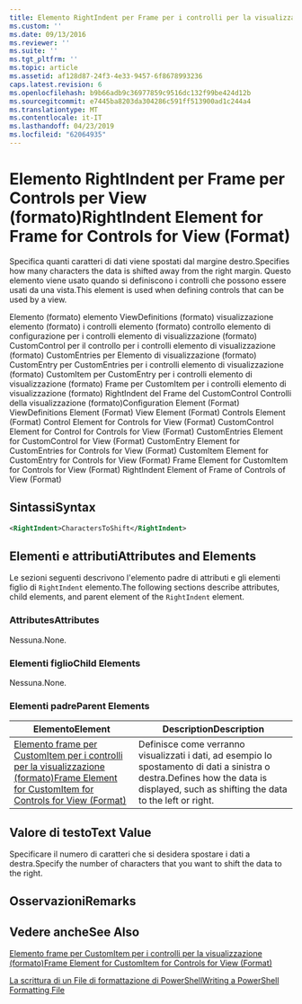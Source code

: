 ```yaml
---
title: Elemento RightIndent per Frame per i controlli per la visualizzazione (formato) | Microsoft Docs
ms.custom: ''
ms.date: 09/13/2016
ms.reviewer: ''
ms.suite: ''
ms.tgt_pltfrm: ''
ms.topic: article
ms.assetid: af128d87-24f3-4e33-9457-6f8678993236
caps.latest.revision: 6
ms.openlocfilehash: b9b66adb9c36977859c9516dc132f99be424d12b
ms.sourcegitcommit: e7445ba8203da304286c591ff513900ad1c244a4
ms.translationtype: MT
ms.contentlocale: it-IT
ms.lasthandoff: 04/23/2019
ms.locfileid: "62064935"
---
```

# <a name="rightindent-element-for-frame-for-controls-for-view-format"></a><span data-ttu-id="60f0f-102">Elemento RightIndent per Frame per Controls per View (formato)</span><span class="sxs-lookup"><span data-stu-id="60f0f-102">RightIndent Element for Frame for Controls for View (Format)</span></span>

<span data-ttu-id="60f0f-103">Specifica quanti caratteri di dati viene spostati dal margine destro.</span><span class="sxs-lookup"><span data-stu-id="60f0f-103">Specifies how many characters the data is shifted away from the right margin.</span></span> <span data-ttu-id="60f0f-104">Questo elemento viene usato quando si definiscono i controlli che possono essere usati da una vista.</span><span class="sxs-lookup"><span data-stu-id="60f0f-104">This element is used when defining controls that can be used by a view.</span></span>

<span data-ttu-id="60f0f-105">Elemento (formato) elemento ViewDefinitions (formato) visualizzazione elemento (formato) i controlli elemento (formato) controllo elemento di configurazione per i controlli elemento di visualizzazione (formato) CustomControl per il controllo per i controlli elemento di visualizzazione (formato) CustomEntries per Elemento di visualizzazione (formato) CustomEntry per CustomEntries per i controlli elemento di visualizzazione (formato) CustomItem per CustomEntry per i controlli elemento di visualizzazione (formato) Frame per CustomItem per i controlli elemento di visualizzazione (formato) RightIndent del Frame del CustomControl Controlli della visualizzazione (formato)</span><span class="sxs-lookup"><span data-stu-id="60f0f-105">Configuration Element (Format) ViewDefinitions Element (Format) View Element (Format) Controls Element (Format) Control Element for Controls for View (Format) CustomControl Element for Control for Controls for View (Format) CustomEntries Element for CustomControl for View (Format) CustomEntry Element for CustomEntries for Controls for View (Format) CustomItem Element for CustomEntry for Controls for View (Format) Frame Element for CustomItem for Controls for View (Format) RightIndent Element of Frame of Controls of View (Format)</span></span>

## <a name="syntax"></a><span data-ttu-id="60f0f-106">Sintassi</span><span class="sxs-lookup"><span data-stu-id="60f0f-106">Syntax</span></span>

```xml
<RightIndent>CharactersToShift</RightIndent>
```

## <a name="attributes-and-elements"></a><span data-ttu-id="60f0f-107">Elementi e attributi</span><span class="sxs-lookup"><span data-stu-id="60f0f-107">Attributes and Elements</span></span>

<span data-ttu-id="60f0f-108">Le sezioni seguenti descrivono l'elemento padre di attributi e gli elementi figlio di `RightIndent` elemento.</span><span class="sxs-lookup"><span data-stu-id="60f0f-108">The following sections describe attributes, child elements, and parent element of the `RightIndent` element.</span></span>

### <a name="attributes"></a><span data-ttu-id="60f0f-109">Attributes</span><span class="sxs-lookup"><span data-stu-id="60f0f-109">Attributes</span></span>

<span data-ttu-id="60f0f-110">Nessuna.</span><span class="sxs-lookup"><span data-stu-id="60f0f-110">None.</span></span>

### <a name="child-elements"></a><span data-ttu-id="60f0f-111">Elementi figlio</span><span class="sxs-lookup"><span data-stu-id="60f0f-111">Child Elements</span></span>

<span data-ttu-id="60f0f-112">Nessuna.</span><span class="sxs-lookup"><span data-stu-id="60f0f-112">None.</span></span>

### <a name="parent-elements"></a><span data-ttu-id="60f0f-113">Elementi padre</span><span class="sxs-lookup"><span data-stu-id="60f0f-113">Parent Elements</span></span>

|<span data-ttu-id="60f0f-114">Elemento</span><span class="sxs-lookup"><span data-stu-id="60f0f-114">Element</span></span>|<span data-ttu-id="60f0f-115">Description</span><span class="sxs-lookup"><span data-stu-id="60f0f-115">Description</span></span>|
|-------------|-----------------|
|[<span data-ttu-id="60f0f-116">Elemento frame per CustomItem per i controlli per la visualizzazione (formato)</span><span class="sxs-lookup"><span data-stu-id="60f0f-116">Frame Element for CustomItem for Controls for View (Format)</span></span>](./frame-element-for-customitem-for-controls-for-view-format.md)|<span data-ttu-id="60f0f-117">Definisce come verranno visualizzati i dati, ad esempio lo spostamento di dati a sinistra o destra.</span><span class="sxs-lookup"><span data-stu-id="60f0f-117">Defines how the data is displayed, such as shifting the data to the left or right.</span></span>|

## <a name="text-value"></a><span data-ttu-id="60f0f-118">Valore di testo</span><span class="sxs-lookup"><span data-stu-id="60f0f-118">Text Value</span></span>

<span data-ttu-id="60f0f-119">Specificare il numero di caratteri che si desidera spostare i dati a destra.</span><span class="sxs-lookup"><span data-stu-id="60f0f-119">Specify the number of characters that you want to shift the data to the right.</span></span>

## <a name="remarks"></a><span data-ttu-id="60f0f-120">Osservazioni</span><span class="sxs-lookup"><span data-stu-id="60f0f-120">Remarks</span></span>

## <a name="see-also"></a><span data-ttu-id="60f0f-121">Vedere anche</span><span class="sxs-lookup"><span data-stu-id="60f0f-121">See Also</span></span>

[<span data-ttu-id="60f0f-122">Elemento frame per CustomItem per i controlli per la visualizzazione (formato)</span><span class="sxs-lookup"><span data-stu-id="60f0f-122">Frame Element for CustomItem for Controls for View (Format)</span></span>](./frame-element-for-customitem-for-controls-for-view-format.md)

[<span data-ttu-id="60f0f-123">La scrittura di un File di formattazione di PowerShell</span><span class="sxs-lookup"><span data-stu-id="60f0f-123">Writing a PowerShell Formatting File</span></span>](./writing-a-powershell-formatting-file.md)
